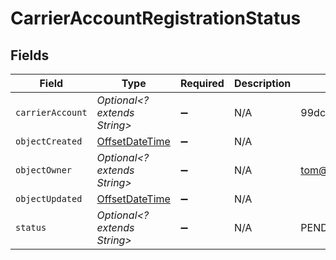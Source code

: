 # CarrierAccountRegistrationStatus


## Fields

| Field                                                                                     | Type                                                                                      | Required                                                                                  | Description                                                                               | Example                                                                                   |
| ----------------------------------------------------------------------------------------- | ----------------------------------------------------------------------------------------- | ----------------------------------------------------------------------------------------- | ----------------------------------------------------------------------------------------- | ----------------------------------------------------------------------------------------- |
| `carrierAccount`                                                                          | *Optional<? extends String>*                                                              | :heavy_minus_sign:                                                                        | N/A                                                                                       | 99dc410d295b4a168993cc38809cb123                                                          |
| `objectCreated`                                                                           | [OffsetDateTime](https://docs.oracle.com/javase/8/docs/api/java/time/OffsetDateTime.html) | :heavy_minus_sign:                                                                        | N/A                                                                                       |                                                                                           |
| `objectOwner`                                                                             | *Optional<? extends String>*                                                              | :heavy_minus_sign:                                                                        | N/A                                                                                       | tom@gmail.com                                                                             |
| `objectUpdated`                                                                           | [OffsetDateTime](https://docs.oracle.com/javase/8/docs/api/java/time/OffsetDateTime.html) | :heavy_minus_sign:                                                                        | N/A                                                                                       |                                                                                           |
| `status`                                                                                  | *Optional<? extends String>*                                                              | :heavy_minus_sign:                                                                        | N/A                                                                                       | PENDING_TERMS                                                                             |